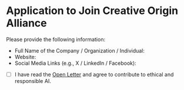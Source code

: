 # Application to Join Creative Origin Alliance

Please provide the following information:

* Full Name of the Company / Organization / Individual:
* Website:
* Social Media Links (e.g., X / LinkedIn / Facebook):

- [ ] I have read the [Open Letter](./profile/README.md) and agree to contribute to ethical and responsible AI.